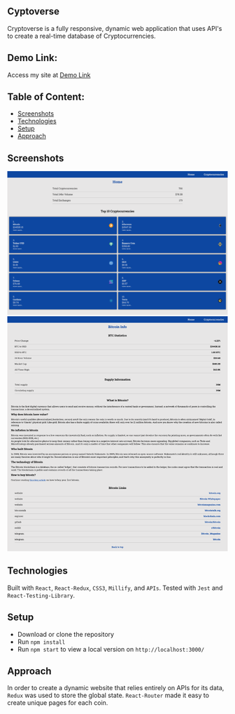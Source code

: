 ## Cyptoverse

Cryptoverse is a fully responsive, dynamic web application that uses API's to create a real-time database of Cryptocurrencies.

## Demo Link:

Access my site at [Demo Link](https://neptunerjo.github.io/cryptoverse/)

## Table of Content:

- [Screenshots](#screenshots)
- [Technologies](#technologies)
- [Setup](#setup)
- [Approach](#approach)

## Screenshots

![Desktop Home Page](screenshots/desktop-homepage.png)
![Coin Details](screenshots/desktop-coindetails.png)

## Technologies

Built with `React`, `React-Redux`, `CSS3`, `Millify`, and `APIs`. Tested with `Jest` and `React-Testing-Library`.

## Setup

- Download or clone the repository
- Run `npm install`
- Run `npm start` to view a local version on `http://localhost:3000/`

## Approach

In order to create a dynamic website that relies entirely on APIs for its data,
`Redux` was used to store the global state. `React-Router` made it easy to create unique pages for
each coin.
